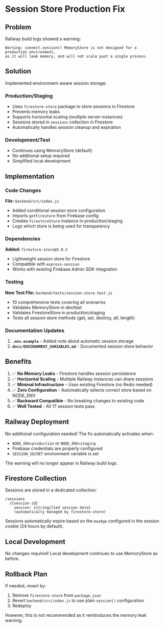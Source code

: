 # Session Store Production Fix

## Problem
Railway build logs showed a warning:
```
Warning: connect.session() MemoryStore is not designed for a production environment, 
as it will leak memory, and will not scale past a single process.
```

## Solution
Implemented environment-aware session storage:

### Production/Staging
- Uses `firestore-store` package to store sessions in Firestore
- Prevents memory leaks
- Supports horizontal scaling (multiple server instances)
- Sessions stored in `sessions` collection in Firestore
- Automatically handles session cleanup and expiration

### Development/Test
- Continues using MemoryStore (default)
- No additional setup required
- Simplified local development

## Implementation

### Code Changes
**File:** `backend/src/index.js`
- Added conditional session store configuration
- Imports `getFirestore` from Firebase config
- Creates `FirestoreStore` instance in production/staging
- Logs which store is being used for transparency

### Dependencies
**Added:** `firestore-store@2.0.2`
- Lightweight session store for Firestore
- Compatible with `express-session`
- Works with existing Firebase Admin SDK integration

### Testing
**New Test File:** `backend/tests/session-store.test.js`
- 10 comprehensive tests covering all scenarios
- Validates MemoryStore in dev/test
- Validates FirestoreStore in production/staging
- Tests all session store methods (get, set, destroy, all, length)

### Documentation Updates
1. **`.env.example`** - Added note about automatic session storage
2. **`docs/ENVIRONMENT_VARIABLES.md`** - Documented session store behavior

## Benefits

1. ✅ **No Memory Leaks** - Firestore handles session persistence
2. ✅ **Horizontal Scaling** - Multiple Railway instances can share sessions
3. ✅ **Minimal Infrastructure** - Uses existing Firestore (no Redis needed)
4. ✅ **Zero Configuration** - Automatically selects correct store based on NODE_ENV
5. ✅ **Backward Compatible** - No breaking changes to existing code
6. ✅ **Well Tested** - All 17 session tests pass

## Railway Deployment

No additional configuration needed! The fix automatically activates when:
- `NODE_ENV=production` or `NODE_ENV=staging`
- Firebase credentials are properly configured
- `SESSION_SECRET` environment variable is set

The warning will no longer appear in Railway build logs.

## Firestore Collection

Sessions are stored in a dedicated collection:
```
/sessions
  /{session-id}
    session: {stringified session data}
    (automatically managed by firestore-store)
```

Sessions automatically expire based on the `maxAge` configured in the session cookie (24 hours by default).

## Local Development

No changes required! Local development continues to use MemoryStore as before.

## Rollback Plan

If needed, revert by:
1. Remove `firestore-store` from `package.json`
2. Revert `backend/src/index.js` to use plain `session()` configuration
3. Redeploy

However, this is not recommended as it reintroduces the memory leak warning.
